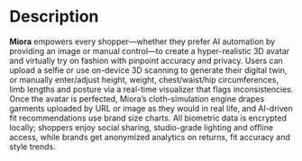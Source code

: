 # Description
**Miora** empowers every shopper—whether they prefer AI automation by providing an image or manual control—to create a hyper-realistic 3D avatar and virtually try on fashion with pinpoint accuracy and privacy. Users can upload a selfie or use on-device 3D scanning to generate their digital twin, or manually enter/adjust height, weight, chest/waist/hip circumferences, limb lengths and posture via a real-time visualizer that flags inconsistencies. Once the avatar is perfected, Miora’s cloth-simulation engine drapes garments uploaded by URL or image as they would in real life, and AI-driven fit recommendations use brand size charts. All biometric data is encrypted locally; shoppers enjoy social sharing, studio-grade lighting and offline access, while brands get anonymized analytics on returns, fit accuracy and style trends.
